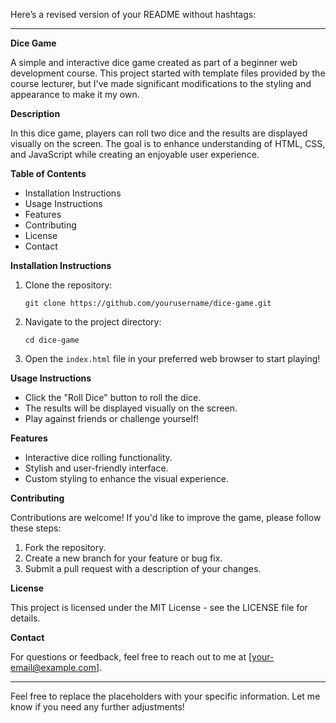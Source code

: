 Here’s a revised version of your README without hashtags:

---

**Dice Game**

A simple and interactive dice game created as part of a beginner web development course. This project started with template files provided by the course lecturer, but I've made significant modifications to the styling and appearance to make it my own.

**Description**

In this dice game, players can roll two dice and the results are displayed visually on the screen. The goal is to enhance understanding of HTML, CSS, and JavaScript while creating an enjoyable user experience.

**Table of Contents**

- Installation Instructions
- Usage Instructions
- Features
- Contributing
- License
- Contact

**Installation Instructions**

1. Clone the repository:
   ```
   git clone https://github.com/yourusername/dice-game.git
   ```
2. Navigate to the project directory:
   ```
   cd dice-game
   ```
3. Open the `index.html` file in your preferred web browser to start playing!

**Usage Instructions**

- Click the "Roll Dice" button to roll the dice.
- The results will be displayed visually on the screen.
- Play against friends or challenge yourself!

**Features**

- Interactive dice rolling functionality.
- Stylish and user-friendly interface.
- Custom styling to enhance the visual experience.

**Contributing**

Contributions are welcome! If you'd like to improve the game, please follow these steps:

1. Fork the repository.
2. Create a new branch for your feature or bug fix.
3. Submit a pull request with a description of your changes.

**License**

This project is licensed under the MIT License - see the LICENSE file for details.

**Contact**

For questions or feedback, feel free to reach out to me at [your-email@example.com].

---

Feel free to replace the placeholders with your specific information. Let me know if you need any further adjustments!
